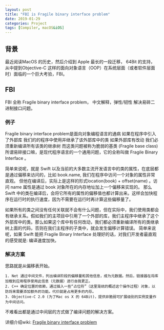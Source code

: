 ```yaml
---
layout: post
title: "FBI is Fragile binary interface problem"
date: 2019-01-29
categories: Project
tags: [Compiler, macOS&iOS]
---
```


## 背景

最近阅读MacOS 的历史，然后介绍到 Apple 最长的一段迁移， 64Bit 的支持，从中提到Objective-C 这样的面向对象语言（OOP）在系统层面（或者软件层面时）面临的一个巨大考验，FBI。

## FBI

FBI 全称 Fragile binary interface problem， 中文解释，弹性/韧性 解决易碎二进制接口问题。

### 例子

Fragile binary interface problem是面向对象编程语言的通病 如果在程序中引入了外部库 我们的的程序中使用并继承了该外部库中的类 如果外部库有改动 我们必须重新编译所有该类的继承树 而这类问题被称为脆弱的基类 (Fragile base class)  所谓易碎接口嘛，是现代程序语言的一个通用问题，它的全称叫做 Fragile Binary Interface 。

简单来说呢，就是 Swift 以及当前的大多数主流开发语言中的类的属性，在底层都是通过偏移来访问的，比如 book.name, 我们在程序中访问一个对象的属性非常直观。 但他在编译后，实际上是这样的形式location(book) + offset(name) 。访问 name 属性是通过 book 对象所在的内存地址加上一个偏移来实现的。 那么 Swift 中的类在编译后，会将它所有的属性的偏移值也都计算出来。这样会加快程序在运行时的执行速度，因为不需要在运行时再计算这些偏移量了。

如果所有的类之间没有任何关联就不会有什么问题，但在实际中，我们使用类都会有继承关系。假如我们的主项目中引用了一个外部的库，我们主程序中继承了这个外部库中的类。那么如果这个库中有任何改动，我们都必须重新编译所有的类继承树上面的代码，否则在我们主程序的子类中，就会发生偏移计算错误。 简单来说呢，如果 Swift 能把 Fragile Binary Interface 处理好的话，对我们开发者最直观的感受就是: 编译速度加快。

### 解决方案

思路就是从偏移表开始。

    1. Net 通过中间文件，列出编译阶段的偏移量和其他信息，成为元数据。然后，链接器在将库加载到应用程序使用此信息（元数据）进行自我更正。
    2. C++ 确定位置的依赖，通过插入一些“占位符”（这里笼统的概述这个操作过程）对象，以防将来需要添加额外的功能。代价就是占用更多的内存。
    3. Objective-C 2.0 (为了Mac os X 的 64Bit)，提供非脆弱可扩展级别的实例变量作为中间访问。

不难看出都是通过中间层的方式做了编译问题的解决方案。

详细介绍wiki: [Fragile binary interface problem](https://en.wikipedia.org/wiki/Fragile_binary_interface_problem)
